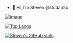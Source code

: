 
<!---
stcdan2x/stcdan2x is a ✨ special ✨ repository because its `README.md` (this file) appears on your GitHub profile.
You can click the Preview link to take a look at your changes.
--->


- 👋 Hi, I’m Steven @stcdan2x

[![image](https://github-readme-streak-stats.herokuapp.com/?user=stcdan2x)](https://github.com/stcdan2x)

[![Top Langs](https://github-readme-stats.vercel.app/api/top-langs/?username=anuraghazra&langs_count=10&layout=compact&theme=vision-friendly-dark)](https://github.com/stcdan2x)

[![Steven's GitHub stats](https://github-readme-stats.vercel.app/api?username=stcdan2x&hide=contribs,stars,issues&count_private=true&show_icons=true&theme=great-gatsby)](https://github.com/stcdan2x)


